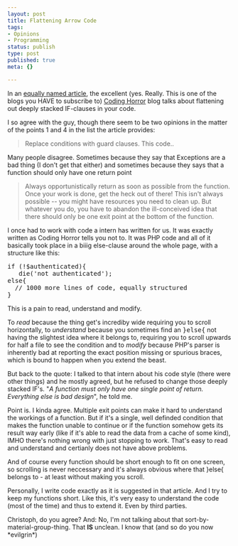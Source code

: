 ```yaml
---
layout: post
title: Flattening Arrow Code
tags:
- Opinions
- Programming
status: publish
type: post
published: true
meta: {}

---
```

<p>In an <a href="http://www.codinghorror.com/blog/archives/000486.html">equally named article</a>, the excellent (yes. Really. This is one of the blogs you HAVE to subscribe to) <a href="http://www.codinghorror.com/blog">Coding Horror</a> blog talks about flattening out deeply stacked IF-clauses in your code.</p>
<p>I so agree with the guy, though there seem to be two opinions in the matter of the points 1 and 4 in the list the article provides:</p>
<blockquote>
Replace conditions with guard clauses. This code..
</blockquote>
<p>Many people disagree. Sometimes because they say that Exceptions are a bad thing (I don't get that either) and sometimes because they says that a function should only have one return point</p>
<blockquote>
Always opportunistically return as soon as possible from the function. Once your work is done, get the heck out of there! This isn't always possible -- you might have resources you need to clean up. But whatever you do, you have to abandon the ill-conceived idea that there should only be one exit point at the bottom of the function.
</blockquote>
<p>I once had to work with code a intern has written for us. It was exactly written as Coding Horror tells you not to. It was PHP code and all of it basically took place in a biiig else-clause around the whole page, with a structure like this:</p>
<pre class="code">
if (!$authenticated){
   die('not authenticated');
else{
  // 1000 more lines of code, equally structured
}
</pre>
<p>This is a pain to read, understand and modify.</p>
<p>To <em>read</em> because the thing get's incrediby wide requiring you to scroll horizontally, to <em>understand</em> because you sometimes find an <tt>}else{</tt> not having the slightest idea where it belongs to, requiring you to scroll upwards for half a file to see the condition and to <em>modify</em> because PHP's parser is inherently bad at reporting the exact position missing or spurious braces, which is bound to happen when you extend the beast.</p>
<p>But back to the quote: I talked to that intern about his code style (there were other things) and he mostly agreed, but he refused to change those deeply stacked IF's. "<em>A function must only have one single point of return. Everything else is bad design</em>", he told me.</p>
<p>Point is. I kinda agree. Multiple exit points can make it hard to understand the workings of a function. But if it's a single, well definded condition that makes the function unable to continue or if the function somehow gets its result way early (like if it's able to read the data from a cache of some kind), IMHO there's nothing wrong with just stopping to work. That's easy to read and understand and certianly does not have above problems.</p>
<p>And of course every function should be short enough to fit on one screen, so scrolling is never neccessary and it's always obvious where that }else{ belongs to - at least without making you scroll.</p>
<p>Personally, I write code exactly as it is suggested in that article. And I try to keep my functions short. Like this, it's very easy to understand the code (most of the time) and thus to extend it. Even by third parties.</p>

<p>Christoph, do you agree? And: No, I'm not talking about that sort-by-material-group-thing. That <b>IS</b> unclean. I know that (and so do you now *evilgrin*)</p>
